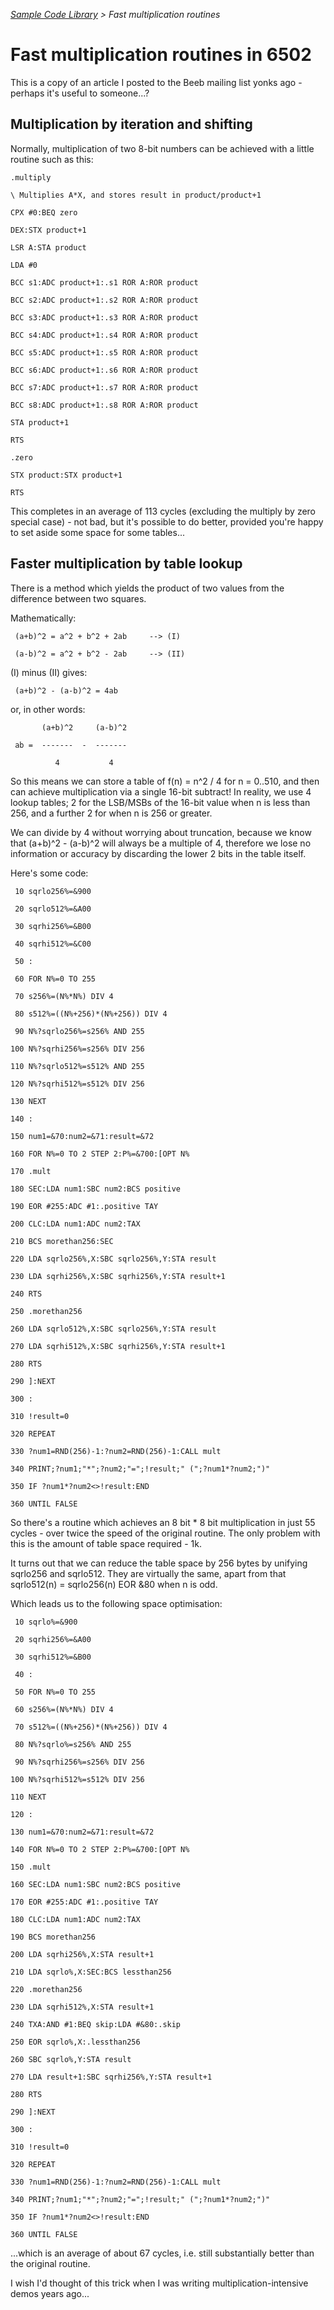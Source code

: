 _[Sample Code Library](SampleCodeLibrary "wikilink") &gt; Fast multiplication routines_

# Fast multiplication routines in 6502

This is a copy of an article I posted to the Beeb mailing list yonks ago - perhaps it's useful to someone...?

## Multiplication by iteration and shifting

Normally, multiplication of two 8-bit numbers can be achieved with a little routine such as this:

<tt>

`.multiply`

`\ Multiplies A*X, and stores result in product/product+1`

`CPX #0:BEQ zero`

`DEX:STX product+1`

`LSR A:STA product`

`LDA #0`

`BCC s1:ADC product+1:.s1 ROR A:ROR product`

`BCC s2:ADC product+1:.s2 ROR A:ROR product`

`BCC s3:ADC product+1:.s3 ROR A:ROR product`

`BCC s4:ADC product+1:.s4 ROR A:ROR product`

`BCC s5:ADC product+1:.s5 ROR A:ROR product`

`BCC s6:ADC product+1:.s6 ROR A:ROR product`

`BCC s7:ADC product+1:.s7 ROR A:ROR product`

`BCC s8:ADC product+1:.s8 ROR A:ROR product`

`STA product+1`

`RTS`

`.zero`

`STX product:STX product+1`

`RTS`

</tt>

This completes in an average of 113 cycles (excluding the multiply by zero special case) - not bad, but it's possible to do better, provided you're happy to set aside some space for some tables...

## Faster multiplication by table lookup

There is a method which yields the product of two values from the difference between two squares.

Mathematically:

<tt>

` (a+b)^2 = a^2 + b^2 + 2ab     --> (I)`

` (a-b)^2 = a^2 + b^2 - 2ab     --> (II)`

</tt>

(I) minus (II) gives:

<tt>

` (a+b)^2 - (a-b)^2 = 4ab`

</tt>

or, in other words:

<tt>

`       (a+b)^2     (a-b)^2`

` ab =  -------  -  -------`

`          4           4`

</tt>

So this means we can store a table of f(n) = n^2 / 4 for n = 0..510, and then can achieve multiplication via a single 16-bit subtract! In reality, we use 4 lookup tables; 2 for the LSB/MSBs of the 16-bit value when n is less than 256, and a further 2 for when n is 256 or greater.

We can divide by 4 without worrying about truncation, because we know that (a+b)^2 - (a-b)^2 will always be a multiple of 4, therefore we lose no information or accuracy by discarding the lower 2 bits in the table itself.

Here's some code:

<tt>

` 10 sqrlo256%=&900`

` 20 sqrlo512%=&A00`

` 30 sqrhi256%=&B00`

` 40 sqrhi512%=&C00`

` 50 :`

` 60 FOR N%=0 TO 255`

` 70 s256%=(N%*N%) DIV 4`

` 80 s512%=((N%+256)*(N%+256)) DIV 4`

` 90 N%?sqrlo256%=s256% AND 255`

`100 N%?sqrhi256%=s256% DIV 256`

`110 N%?sqrlo512%=s512% AND 255`

`120 N%?sqrhi512%=s512% DIV 256`

`130 NEXT`

`140 :`

`150 num1=&70:num2=&71:result=&72`

`160 FOR N%=0 TO 2 STEP 2:P%=&700:[OPT N%`

`170 .mult`

`180 SEC:LDA num1:SBC num2:BCS positive`

`190 EOR #255:ADC #1:.positive TAY`

`200 CLC:LDA num1:ADC num2:TAX`

`210 BCS morethan256:SEC`

`220 LDA sqrlo256%,X:SBC sqrlo256%,Y:STA result`

`230 LDA sqrhi256%,X:SBC sqrhi256%,Y:STA result+1`

`240 RTS`

`250 .morethan256`

`260 LDA sqrlo512%,X:SBC sqrlo256%,Y:STA result`

`270 LDA sqrhi512%,X:SBC sqrhi256%,Y:STA result+1`

`280 RTS`

`290 ]:NEXT`

`300 :`

`310 !result=0`

`320 REPEAT`

`330 ?num1=RND(256)-1:?num2=RND(256)-1:CALL mult`

`340 PRINT;?num1;"*";?num2;"=";!result;" (";?num1*?num2;")"`

`350 IF ?num1*?num2<>!result:END`

`360 UNTIL FALSE`

</tt>

So there's a routine which achieves an 8 bit \* 8 bit multiplication in just 55 cycles - over twice the speed of the original routine. The only problem with this is the amount of table space required - 1k.

It turns out that we can reduce the table space by 256 bytes by unifying sqrlo256 and sqrlo512. They are virtually the same, apart from that sqrlo512(n) = sqrlo256(n) EOR &80 when n is odd.

Which leads us to the following space optimisation:

<tt>

` 10 sqrlo%=&900`

` 20 sqrhi256%=&A00`

` 30 sqrhi512%=&B00`

` 40 :`

` 50 FOR N%=0 TO 255`

` 60 s256%=(N%*N%) DIV 4`

` 70 s512%=((N%+256)*(N%+256)) DIV 4`

` 80 N%?sqrlo%=s256% AND 255`

` 90 N%?sqrhi256%=s256% DIV 256`

`100 N%?sqrhi512%=s512% DIV 256`

`110 NEXT`

`120 :`

`130 num1=&70:num2=&71:result=&72`

`140 FOR N%=0 TO 2 STEP 2:P%=&700:[OPT N%`

`150 .mult`

`160 SEC:LDA num1:SBC num2:BCS positive`

`170 EOR #255:ADC #1:.positive TAY`

`180 CLC:LDA num1:ADC num2:TAX`

`190 BCS morethan256`

`200 LDA sqrhi256%,X:STA result+1`

`210 LDA sqrlo%,X:SEC:BCS lessthan256`

`220 .morethan256`

`230 LDA sqrhi512%,X:STA result+1`

`240 TXA:AND #1:BEQ skip:LDA #&80:.skip`

`250 EOR sqrlo%,X:.lessthan256`

`260 SBC sqrlo%,Y:STA result`

`270 LDA result+1:SBC sqrhi256%,Y:STA result+1`

`280 RTS`

`290 ]:NEXT`

`300 :`

`310 !result=0`

`320 REPEAT`

`330 ?num1=RND(256)-1:?num2=RND(256)-1:CALL mult`

`340 PRINT;?num1;"*";?num2;"=";!result;" (";?num1*?num2;")"`

`350 IF ?num1*?num2<>!result:END`

`360 UNTIL FALSE`

</tt>

...which is an average of about 67 cycles, i.e. still substantially better than the original routine.

I wish I'd thought of this trick when I was writing multiplication-intensive demos years ago...
